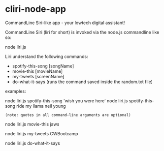 # cliri-node-app
CommandLine Siri-like app - your lowtech digital assistant!

CommandLine Siri (liri for short) is invoked via the node.js commandline like so:

 node liri.js <command> <arguments>

Liri understand the following commands:

* spotify-this-song [songName]
* movie-this [movieName]
* my-tweets [screenName]
* do-what-it-says
    (runs the command saved inside the random.txt file)

examples:

node liri.js spotify-this-song 'wish you were here'
node liri.js spotify-this-song ride my llama neil young

    (note: quotes in all command-line arguments are optional)

node liri.js movie-this jaws

node liri.js my-tweets CWBootcamp

node liri.js do-what-it-says
